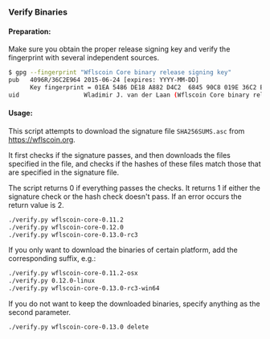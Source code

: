 ### Verify Binaries

#### Preparation:

Make sure you obtain the proper release signing key and verify the fingerprint with several independent sources.

```sh
$ gpg --fingerprint "Wflscoin Core binary release signing key"
pub   4096R/36C2E964 2015-06-24 [expires: YYYY-MM-DD]
      Key fingerprint = 01EA 5486 DE18 A882 D4C2  6845 90C8 019E 36C2 E964
uid                  Wladimir J. van der Laan (Wflscoin Core binary release signing key) <laanwj@gmail.com>
```

#### Usage:

This script attempts to download the signature file `SHA256SUMS.asc` from https://wflscoin.org.

It first checks if the signature passes, and then downloads the files specified in the file, and checks if the hashes of these files match those that are specified in the signature file.

The script returns 0 if everything passes the checks. It returns 1 if either the signature check or the hash check doesn't pass. If an error occurs the return value is 2.


```sh
./verify.py wflscoin-core-0.11.2
./verify.py wflscoin-core-0.12.0
./verify.py wflscoin-core-0.13.0-rc3
```

If you only want to download the binaries of certain platform, add the corresponding suffix, e.g.:

```sh
./verify.py wflscoin-core-0.11.2-osx
./verify.py 0.12.0-linux
./verify.py wflscoin-core-0.13.0-rc3-win64
```

If you do not want to keep the downloaded binaries, specify anything as the second parameter.

```sh
./verify.py wflscoin-core-0.13.0 delete
```
